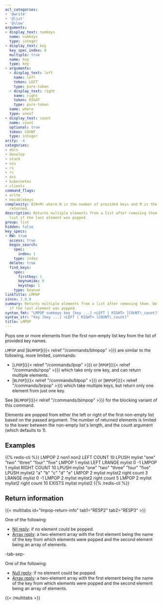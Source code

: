 ```yaml
---
acl_categories:
- '@write'
- '@list'
- '@slow'
arguments:
- display_text: numkeys
  name: numkeys
  type: integer
- display_text: key
  key_spec_index: 0
  multiple: true
  name: key
  type: key
- arguments:
  - display_text: left
    name: left
    token: LEFT
    type: pure-token
  - display_text: right
    name: right
    token: RIGHT
    type: pure-token
  name: where
  type: oneof
- display_text: count
  name: count
  optional: true
  token: COUNT
  type: integer
arity: -4
categories:
- docs
- develop
- stack
- oss
- rs
- rc
- oss
- kubernetes
- clients
command_flags:
- write
- movablekeys
complexity: O(N+M) where N is the number of provided keys and M is the number of elements
  returned.
description: Returns multiple elements from a list after removing them. Deletes the
  list if the last element was popped.
group: list
hidden: false
key_specs:
- RW: true
  access: true
  begin_search:
    spec:
      index: 1
    type: index
  delete: true
  find_keys:
    spec:
      firstkey: 1
      keynumidx: 0
      keystep: 1
    type: keynum
linkTitle: LMPOP
since: 7.0.0
summary: Returns multiple elements from a list after removing them. Deletes the list
  if the last element was popped.
syntax_fmt: "LMPOP numkeys key [key ...] <LEFT | RIGHT> [COUNT\_count]"
syntax_str: "key [key ...] <LEFT | RIGHT> [COUNT\_count]"
title: LMPOP
---
```

Pops one or more elements from the first non-empty list key from the list of provided key names.

`LMPOP` and [`BLMPOP`]({{< relref "/commands/blmpop" >}}) are similar to the following, more limited, commands:

- [`LPOP`]({{< relref "/commands/lpop" >}}) or [`RPOP`]({{< relref "/commands/rpop" >}}) which take only one key, and can return multiple elements.
- [`BLPOP`]({{< relref "/commands/blpop" >}}) or [`BRPOP`]({{< relref "/commands/brpop" >}}) which take multiple keys, but return only one element from just one key.

See [`BLMPOP`]({{< relref "/commands/blmpop" >}}) for the blocking variant of this command.

Elements are popped from either the left or right of the first non-empty list based on the passed argument.
The number of returned elements is limited to the lower between the non-empty list's length, and the count argument (which defaults to 1).

## Examples

{{% redis-cli %}}
LMPOP 2 non1 non2 LEFT COUNT 10
LPUSH mylist "one" "two" "three" "four" "five"
LMPOP 1 mylist LEFT
LRANGE mylist 0 -1
LMPOP 1 mylist RIGHT COUNT 10
LPUSH mylist "one" "two" "three" "four" "five"
LPUSH mylist2 "a" "b" "c" "d" "e"
LMPOP 2 mylist mylist2 right count 3
LRANGE mylist 0 -1
LMPOP 2 mylist mylist2 right count 5
LMPOP 2 mylist mylist2 right count 10
EXISTS mylist mylist2
{{% /redis-cli %}}

## Return information

{{< multitabs id="lmpop-return-info" 
    tab1="RESP2" 
    tab2="RESP3" >}}

One of the following:
* [Nil reply](../../develop/reference/protocol-spec#bulk-strings): if no element could be popped.
* [Array reply](../../develop/reference/protocol-spec#arrays): a two-element array with the first element being the name of the key from which elements were popped and the second element being an array of elements.

-tab-sep-

One of the following:
* [Null reply](../../develop/reference/protocol-spec#nulls): if no element could be popped.
* [Array reply](../../develop/reference/protocol-spec#arrays): a two-element array with the first element being the name of the key from which elements were popped and the second element being an array of elements.

{{< /multitabs >}}

